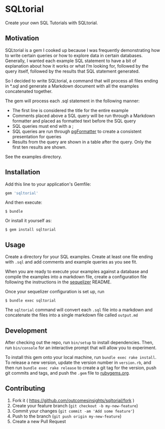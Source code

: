 # SQLtorial

Create your own SQL Tutorials with SQLtorial.


## Motivation

SQLtorial is a gem I cooked up because I was frequently demonstrating how to write certain queries or how to explore data in certain databases.  Generally, I wanted each example SQL statement to have a bit of explanation about how it works or what I’m looking for, followed by the query itself, followed by the results that SQL statement generated.

So I decided to write SQLtorial, a command that will process all files ending in \*.sql and generate a Markdown document with all the examples concatenated together.

The gem will process each .sql statement in the following manner:
- The first line is considered the title for the entire example
- Comments placed above a SQL query will be run through a Markdown formatter and placed as formatted text before the SQL query
- SQL queries must end with a ;
- SQL queries are run through [pgFormatter](https://github.com/darold/pgFormatter) to create a consistent presentation for queries
- Results from the query are shown in a table after the query.  Only the first ten results are shown.

See the examples directory.

## Installation

Add this line to your application's Gemfile:

```ruby
gem 'sqltorial'
```

And then execute:

    $ bundle

Or install it yourself as:

    $ gem install sqltorial

## Usage

Create a directory for your SQL examples.  Create at least one file ending with `.sql` and add comments and example queries as you see fit.

When you are ready to execute your examples against a database and compile the examples into a markdown file, create a configuration file following the instructions in the [sequelizer](https://github.com/outcomesinsights/sequelizer) README.

Once your sequelizer configuration is set up, run

    $ bundle exec sqltorial

The `sqltorial` command will convert each `.sql` file into a markdown and concatenate the files into a single markdown file called `output.md`

## Development

After checking out the repo, run `bin/setup` to install dependencies. Then, run `bin/console` for an interactive prompt that will allow you to experiment.

To install this gem onto your local machine, run `bundle exec rake install`. To release a new version, update the version number in `version.rb`, and then run `bundle exec rake release` to create a git tag for the version, push git commits and tags, and push the `.gem` file to [rubygems.org](https://rubygems.org).

## Contributing

1. Fork it ( https://github.com/outcomesinsights/sqltorial/fork )
2. Create your feature branch (`git checkout -b my-new-feature`)
3. Commit your changes (`git commit -am 'Add some feature'`)
4. Push to the branch (`git push origin my-new-feature`)
5. Create a new Pull Request
